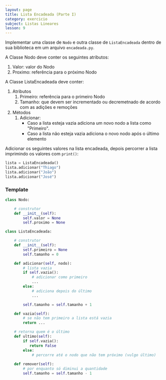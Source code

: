```yaml
---
layout: page
title: Lista Encadeada (Parte I)
category: exercicio
subject: Listas Lineares
lesson: 9
---
```

Implementar uma classe de ```Nodo``` e outra classe de ```ListaEncadeada``` dentro de sua biblioteca em um arquivo ```encadeada.py```.

A Classe Nodo deve conter os seguintes atributos:
1. Valor: valor do Nodo
2. Proximo: referência para o próximo Nodo

A Classe ListaEncadeada deve conter:
1. Atributos
    1. Primeiro: referência para o primeiro Nodo
    1. Tamanho: que devem ser incrementado ou decremetnado de acordo com as adições e remoções
1. Métodos
    1. Adicionar: 
        * Caso a lista esteja vazia adiciona um novo nodo a lista como "Primeiro".
        * Caso a lista não esteja vazia adiciona o novo nodo após o último elemento

Adicionar os seguintes valores na lista encadeada, depois percorrer a lista imprimindo os valores com ```print()```:
```python
lista = ListaEncadeada()
lista.adicionar("Thiago")
lista.adicionar("João")
lista.adicionar("José")
```

### Template
```python
class Nodo:

    # construtor
    def __init__(self):
        self.valor = None
        self.proximo = None

class ListaEncadeada:

    # construtor
    def __init__(self):
        self.primeiro = None
        self.tamanho = 0

    def adicionar(self, nodo):
        # lista vazia
        if self.vazia():
            # adicionar como primeiro
            ...
        else:
            # adiciona depois do último
            ...

        self.tamanho = self.tamanho + 1

    def vazia(self):
        # se não tem primeiro a lista está vazia
        return ...

    # retorna quem é o último
    def ultimo(self):
        if self.vazia():
           return False
        else:
            # percorre até o nodo que não tem próximo (vulgo último)
        
    def remover(self):
        # por enquanto só diminui a quantidade
        self.tamanho = self.tamanho - 1
```